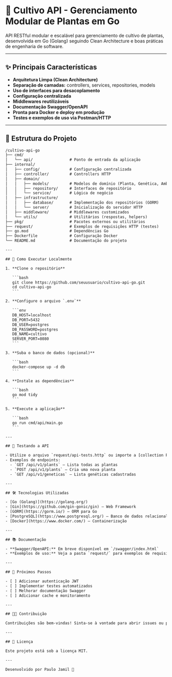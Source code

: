 # 🌱 Cultivo API - Gerenciamento Modular de Plantas em Go

API RESTful modular e escalável para gerenciamento de cultivo de plantas, desenvolvida em Go (Golang) seguindo Clean Architecture e boas práticas de engenharia de software.

---

## ✨ Principais Características

- **Arquitetura Limpa (Clean Architecture)**
- **Separação de camadas:** controllers, services, repositories, models
- **Uso de interfaces para desacoplamento**
- **Configuração centralizada**
- **Middlewares reutilizáveis**
- **Documentação Swagger/OpenAPI**
- **Pronta para Docker e deploy em produção**
- **Testes e exemplos de uso via Postman/HTTP**

---

## 📁 Estrutura do Projeto

````txt
/cultivo-api-go
├── cmd/
│   └── api/                # Ponto de entrada da aplicação
├── internal/
│   ├── config/             # Configuração centralizada
│   ├── controller/         # Controllers HTTP
│   ├── domain/
│   │   ├── models/         # Modelos de domínio (Planta, Genética, Ambiente, etc)
│   │   ├── repository/     # Interfaces de repositório
│   │   └── service/        # Lógica de negócio
│   ├── infrastructure/
│   │   ├── database/       # Implementação dos repositórios (GORM)
│   │   └── server/         # Inicialização do servidor HTTP
│   ├── middleware/         # Middlewares customizados
│   └── utils/              # Utilitários (respostas, helpers)
├── pkg/                    # Pacotes externos ou utilitários
├── request/                # Exemplos de requisições HTTP (testes)
├── go.mod                  # Dependências Go
├── Dockerfile              # Configuração Docker
└── README.md               # Documentação do projeto

---

## 🚀 Como Executar Localmente

1. **Clone o repositório**

   ```bash
   git clone https://github.com/seuusuario/cultivo-api-go.git
   cd cultivo-api-go
   ```

2. **Configure o arquivo `.env`**

   ```env
   DB_HOST=localhost
   DB_PORT=5432
   DB_USER=postgres
   DB_PASSWORD=postgres
   DB_NAME=cultivo
   SERVER_PORT=8080
   ```

3. **Suba o banco de dados (opcional)**

   ```bash
   docker-compose up -d db
   ```

4. **Instale as dependências**

   ```bash
   go mod tidy
   ```

5. **Execute a aplicação**

   ```bash
   go run cmd/api/main.go
   ```

---

## 🧪 Testando a API

- Utilize o arquivo `request/api-tests.http` ou importe a [collection Postman](https://www.postman.com/) para testar os endpoints.
- Exemplos de endpoints:
  - `GET /api/v1/plants` — Lista todas as plantas
  - `POST /api/v1/plants` — Cria uma nova planta
  - `GET /api/v1/geneticas` — Lista genéticas cadastradas

---

## 🛠️ Tecnologias Utilizadas

- [Go (Golang)](https://golang.org/)
- [Gin](https://github.com/gin-gonic/gin) — Web Framework
- [GORM](https://gorm.io/) — ORM para Go
- [PostgreSQL](https://www.postgresql.org/) — Banco de dados relacional
- [Docker](https://www.docker.com/) — Containerização

---

## 📚 Documentação

- **Swagger/OpenAPI:** Em breve disponível em `/swagger/index.html`
- **Exemplos de uso:** Veja a pasta `request/` para exemplos de requisições HTTP.

---

## 📝 Próximos Passos

- [ ] Adicionar autenticação JWT
- [ ] Implementar testes automatizados
- [ ] Melhorar documentação Swagger
- [ ] Adicionar cache e monitoramento

---

## 👨‍💻 Contribuição

Contribuições são bem-vindas! Sinta-se à vontade para abrir issues ou pull requests.

---

## 📄 Licença

Este projeto está sob a licença MIT.

---

Desenvolvido por Paulo Jamil 🚀
